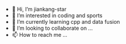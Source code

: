 - 👋 Hi, I’m jiankang-star
- 👀 I’m interested in coding and sports
- 🌱 I’m currently learning cpp and data fusion
- 💞️ I’m looking to collaborate on ...
- 📫 How to reach me ...

<!---
jiankang-star/jiankang-star is a ✨ special ✨ repository because its `README.md` (this file) appears on your GitHub profile.
You can click the Preview link to take a look at your changes.
--->
